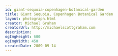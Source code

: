 ```yaml
---
id: giant-sequoia-copenhagen-botanical-garden
title: Giant Sequoia, Copenhagen Botanical Garden
layout: photograph.html
creator: Michael Graham
creatorUrl: http://michaelscottgraham.com
description:
ogImgHeight: 600
ogImgWidth: 450
createdDate: 2009-09-14
---
```

